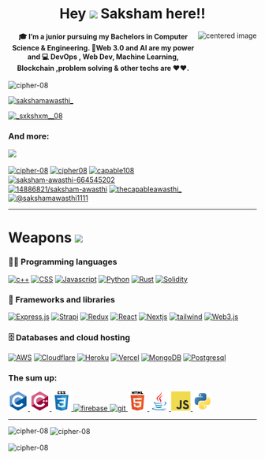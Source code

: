 


 
 <h1 style={color:"yellow"} align="middle"> Hey <img height="35px" src="https://github.com/TheDudeThatCode/TheDudeThatCode/blob/master/Assets/Hi.gif"> Saksham here!!</h1>
 

<img align="right"  height ="300px" alt="centered image"  src="https://camo.githubusercontent.com/3809a4daf3df0f940f0d3bf60d47b765a7078f61686de2de1c6a818052f8f3a0/68747470733a2f2f63646e2e6472696262626c652e636f6d2f75736572732f323230333436372f73637265656e73686f74732f363131313834332f6c75646b692d6c61706b692d383030783630302e676966">
 
 
 

<h4 align="center">🎓 I’m a junior pursuing my Bachelors in Computer Science & Engineering. 👨‍Web 3.0 and AI are my power and 💻 DevOps ,  Web Dev, Machine Learning, Blockchain ,problem solving & other techs are ❤️❤️.</h4>

<p align="left"> <img src="https://komarev.com/ghpvc/?username=cipher-08&label=Profile%20views&color=0e75b6&style=flat" alt="cipher-08" /> </p>

<p align="left"> <a href="https://twitter.com/sakshamawasthi_" target="blank"><img src="https://img.shields.io/twitter/follow/sakshamawasthi_?logo=twitter&style=for-the-badge" alt="sakshamawasthi_" /></a> </p>
<p align="left"> <a href="https://www.instagram.com/_sxkshxm__08/" target="blank"><img src="https://img.shields.io/badge/Instagram-E4405F?style=for-the-badge&logo=instagram&logoColor=white" alt="_sxkshxm__08" /></a> </p>

<h3 align="left">And more:</h3><img src="https://media.giphy.com/media/YCVBc32RFdqKpkiIMF/giphy.gif" width="48" />
<p align="left">
<a href="https://codepen.io/cipher-08" target="blank"><img align="center" src="https://cdn.jsdelivr.net/npm/simple-icons@3.0.1/icons/codepen.svg" alt="cipher-08" height="30" width="40" /></a>
<a href="https://dev.to/cipher08" target="blank"><img align="center" src="https://cdn.jsdelivr.net/npm/simple-icons@3.0.1/icons/dev-dot-to.svg" alt="cipher08" height="30" width="40" /></a>
<a href="https://twitter.com/capable108" target="blank"><img align="center" src="https://cdn.jsdelivr.net/npm/simple-icons@3.0.1/icons/twitter.svg" alt="capable108" height="30" width="40" /></a>
<a href="https://linkedin.com/in/saksham-awasthi-664545202" target="blank"><img align="center" src="https://cdn.jsdelivr.net/npm/simple-icons@3.0.1/icons/linkedin.svg" alt="saksham-awasthi-664545202" height="30" width="40" /></a>
<a href="https://stackoverflow.com/users/14886821/saksham-awasthi" target="blank"><img align="center" src="https://cdn.jsdelivr.net/npm/simple-icons@3.0.1/icons/stackoverflow.svg" alt="14886821/saksham-awasthi" height="30" width="40" /></a>
<a href="https://instagram.com/thecapableawasthi_" target="blank"><img align="center" src="https://cdn.jsdelivr.net/npm/simple-icons@3.0.1/icons/instagram.svg" alt="thecapableawasthi_" height="30" width="40" /></a>
<a href="https://medium.com/@sakshamawasthi1111" target="blank"><img align="center" src="https://cdn.jsdelivr.net/npm/simple-icons@3.0.1/icons/medium.svg" alt="@sakshamawasthi1111" height="30" width="40" /></a>
</p>
<hr>
<h1>Weapons <img src="https://media.giphy.com/media/2yzGTewUsGil0LFCTv/giphy.gif" width="48" /></h1>

### 👨‍💻 Programming languages

<p> 
  <a href="#"><img alt="c++" src="https://img.shields.io/badge/C%2B%2B-00599C?style=for-the-badge&logo=c%2B%2B&logoColor=white"></a>
  <a href="#"><img alt="CSS" src="https://img.shields.io/badge/CSS3-1572B6?style=for-the-badge&logo=css3&logoColor=white"></a>
  <a href="#"><img alt="Javascript" src="https://img.shields.io/badge/JavaScript-323330?style=for-the-badge&logo=javascript&logoColor=F7DF1E"></a>
  <a href="#"><img alt="Python" src="https://img.shields.io/badge/Python-FFD43B?style=for-the-badge&logo=python&logoColor=blue"></a>
  <a href="#"><img alt="Rust" src="https://img.shields.io/badge/Rust-black?style=for-the-badge&logo=rust&logoColor=#E57324"></a>
  <a href="#"><img alt="Solidity" src="https://img.shields.io/badge/Solidity-e6e6e6?style=for-the-badge&logo=solidity&logoColor=black"></a>
</p>

### 🧰 Frameworks and libraries

<p>  
  <a href="#"><img alt="Express.js" src="https://img.shields.io/badge/Express.js-000000?style=for-the-badge&logo=express&logoColor=white"></a>
  <a href="#"><img alt="Strapi" src="https://img.shields.io/badge/strapi-2e7eea?style=for-the-badge&logo=strapi&logoColor=white"></a>
  <a href="#"><img alt="Redux" src="https://img.shields.io/badge/Redux-593D88?style=for-the-badge&logo=redux&logoColor=white"></a>
  <a href="#"><img alt="React" src="https://img.shields.io/badge/React-20232a.svg?style=for-the-badge&logo=react&logoColor=%2361DAFB"></a>
  <a href="#"><img alt="Nextjs" src="https://img.shields.io/badge/Next-black?style=for-the-badge&logo=next.js&logoColor=white"></a>
  <a href="#"><img alt="tailwind" src="https://img.shields.io/badge/tailwindcss-%2338B2AC.svg?style=for-the-badge&logo=tailwind-css&logoColor=white"></a>
  <a href="#"><img alt="Web3.js" src="https://img.shields.io/badge/web3.js-F16822?style=for-the-badge&logo=web3.js&logoColor=white"></a>
</p>

### 🗄️ Databases and cloud hosting

<p>
    <a href="#"><img alt="AWS" src="https://img.shields.io/badge/Amazon_AWS-FF9900?style=for-the-badge&logo=amazonaws&logoColor=white"></a>
    <a href="#"><img alt="Cloudflare" src="https://img.shields.io/badge/Cloudflare-F38020?style=for-the-badge&logo=Cloudflare&logoColor=white"></a>
    <a href="#"><img alt="Heroku" src="https://img.shields.io/badge/Heroku-430098.svg?logo=heroku&logoColor=white&style=for-the-badge"></a>
    <a href="#"><img alt="Vercel" src="https://img.shields.io/badge/Vercel-000000.svg?logo=vercel&logoColor=white&style=for-the-badge"></a>
    <a href="#"><img alt="MongoDB" src ="https://img.shields.io/badge/MongoDB-4ea94b.svg?logo=mongodb&logoColor=white&style=for-the-badge"></a>
    <a href="#"><img alt="Postgresql" src="https://img.shields.io/badge/PostgreSQL-316192?style=for-the-badge&logo=postgresql&logoColor=white"></a>
</p>


<h3 align="left">The sum up:</h3>
<p align="left"> <a href="https://www.cprogramming.com/" target="_blank"> <img src="https://raw.githubusercontent.com/devicons/devicon/master/icons/c/c-original.svg" alt="c" width="40" height="40"/> </a> <a href="https://www.w3schools.com/cpp/" target="_blank"> <img src="https://raw.githubusercontent.com/devicons/devicon/master/icons/cplusplus/cplusplus-original.svg" alt="cplusplus" width="40" height="40"/> </a> <a href="https://www.w3schools.com/css/" target="_blank"> <img src="https://raw.githubusercontent.com/devicons/devicon/master/icons/css3/css3-original-wordmark.svg" alt="css3" width="40" height="40"/> </a> <a href="https://firebase.google.com/" target="_blank"> <img src="https://www.vectorlogo.zone/logos/firebase/firebase-icon.svg" alt="firebase" width="40" height="40"/> </a> <a href="https://git-scm.com/" target="_blank"> <img src="https://www.vectorlogo.zone/logos/git-scm/git-scm-icon.svg" alt="git" width="40" height="40"/> </a> <a href="https://www.w3.org/html/" target="_blank"> <img src="https://raw.githubusercontent.com/devicons/devicon/master/icons/html5/html5-original-wordmark.svg" alt="html5" width="40" height="40"/> </a> <a href="https://www.java.com" target="_blank"> <img src="https://raw.githubusercontent.com/devicons/devicon/master/icons/java/java-original.svg" alt="java" width="40" height="40"/> </a> <a href="https://developer.mozilla.org/en-US/docs/Web/JavaScript" target="_blank"> <img src="https://raw.githubusercontent.com/devicons/devicon/master/icons/javascript/javascript-original.svg" alt="javascript" width="40" height="40"/> </a> <a href="https://www.python.org" target="_blank"> <img src="https://raw.githubusercontent.com/devicons/devicon/master/icons/python/python-original.svg" alt="python" width="40" height="40"/> </a> </p>

<hr>

<p><img align="left" src="https://github-readme-stats.vercel.app/api/top-langs?username=cipher-08&show_icons=true&locale=en&layout=compact?theme=onedark" alt="cipher-08" /></p>

<p>&nbsp;<img align="center" src="https://github-readme-stats.vercel.app/api?username=cipher-08&show_icons=true&locale=en" alt="cipher-08" /></p>

<p><img align="center" src="https://github-readme-streak-stats.herokuapp.com/?user=cipher-08&" alt="cipher-08" /></p>
